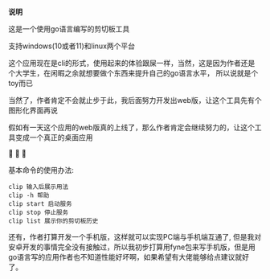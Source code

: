 **说明**

这是一个使用go语言编写的剪切板工具

支持windows(10或者11)和linux两个平台

这个应用现在是cli的形式，使用起来的体验跟屎一样，当然，这是因为作者还是个大学生，在闲暇之余就想要做个东西来提升自己的go语言水平，
所以说就是个toy而已

当然了，作者肯定不会就止步于此，我后面努力开发出web版，让这个工具先有个图形化界面再说

假如有一天这个应用的web版真的上线了，那么作者肯定会继续努力的，让这个工具变成一个真正的桌面应用

:baby: :baby: :baby:

基本命令的使用办法:

```
clip 输入后展示用法
clip -h 帮助
clip start 启动服务
clip stop 停止服务
clip list 展示你的剪切板历史
```

还有，作者打算开发一个手机版，这样就可以实现PC端与手机端互通了, 但是我对安卓开发的事情完全没有接触过，所以我初步打算用fyne包来写手机版，但是用go语言写的应用作者也不知道性能好坏啊，如果希望有大佬能够给点建议就好了。

